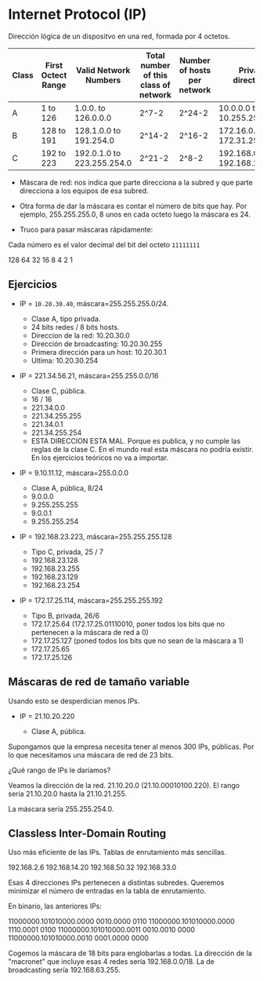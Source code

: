 # Internet Protocol (IP)

Dirección lógica de un dispositvo en una red, formada por 4 octetos.

| Class | First Octect Range | Valid Network Numbers      | Total number of this class of network | Number of hosts per network | Private directions             |
|-------|--------------------|----------------------------|---------------------------------------|-----------------------------|--------------------------------|
| A     | 1 to 126           | 1.0.0. to 126.0.0.0        | 2^7-2                                 | 2^24-2                      | 10.0.0.0 to 10.255.255.255     |
| B     | 128 to 191         | 128.1.0.0 to 191.254.0     | 2^14-2                                | 2^16-2                      | 172.16.0.0 to 172.31.255.255   |
| C     | 192 to 223         | 192.0.1.0 to 223.255.254.0 | 2^21-2                                | 2^8-2                       | 192.168.0.0 to 192.168.255.255 |

- Máscara de red: nos indica que parte direcciona a la subred y que parte direcciona a los equipos de esa subred.

- Otra forma de dar la máscara es contar el número de bits que hay. Por ejemplo, 255.255.255.0, 8 unos en cada octeto luego la máscara es 24.

- Truco para pasar máscaras rápidamente:

Cada número es el valor decimal del bit del octeto `11111111`

128 64 32 16 8 4 2 1

## Ejercicios

- IP = `10.20.30.40`, máscara=255.255.255.0/24. 
 
	- Clase A, tipo privada. 
	- 24 bits redes / 8 bits hosts.
	- Direccion de la red: 10.20.30.0
	- Dirección de broadcasting: 10.20.30.255
	- Primera dirección para un host: 10.20.30.1
	- Ultima: 10.20.30.254

- IP = 221.34.56.21, máscara=255.255.0.0/16

	- Clase C, pública.
	- 16 / 16
	- 221.34.0.0
	- 221.34.255.255
	- 221.34.0.1
	- 221.34.255.254
	- ESTA DIRECCION ESTA MAL. Porque es publica, y no cumple las reglas de la clase C. En el mundo real esta máscara no podría existir. En los ejercicios teóricos no va a importar.

- IP = 9.10.11.12, máscara=255.0.0.0

	- Clase A, pública, 8/24
	- 9.0.0.0
	- 9.255.255.255
	- 9.0.0.1
	- 9.255.255.254

- IP = 192.168.23.223, máscara=255.255.255.128

	- Tipo C, privada, 25 / 7
	- 192.168.23.128
	- 192.168.23.255 
	- 192.168.23.129
	- 192.168.23.254

- IP = 172.17.25.114, máscara=255.255.255.192

	- Tipo B, privada, 26/6
	- 172.17.25.64 (172.17.25.01110010, poner todos los bits que no pertenecen a la máscara de red a 0)
	- 172.17.25.127 (poned todos los bits que no sean de la máscara a 1)
	- 172.17.25.65
	- 172.17.25.126


## Máscaras de red de tamaño variable

Usando esto se desperdician menos IPs.

- IP = 21.10.20.220

	- Clase A, pública.

Supongamos que la empresa necesita tener al menos 300 IPs, públicas. Por lo que necesitamos una máscara de red de 23 bits.

¿Qué rango de IPs le daríamos?

Veamos la dirección de la red. 21.10.20.0 (21.10.00010100.220). El rango seria 21.10.20.0 hasta la 21.10.21.255.

La máscara sería 255.255.254.0.

## Classless Inter-Domain Routing

Uso más eficiente de las IPs. Tablas de enrutamiento más sencillas.

192.168.2.6
192.168.14.20
192.168.50.32
192.168.33.0

Esas 4 direcciones IPs pertenecen a distintas subredes. Queremos minimizar el número de entradas en la tabla de enrutamiento.

En binario, las anteriores IPs:

11000000.101010000.0000 0010.0000 0110
11000000.101010000.0000 1110.0001 0100
11000000.101010000.0011 0010.0010 0000
11000000.101010000.0010 0001.0000 0000

Cogemos la máscara de 18 bits para englobarlas a todas. La dirección de la "macronet" que incluye esas 4 redes sería 192.168.0.0/18. La de broadcasting sería 192.168.63.255.
